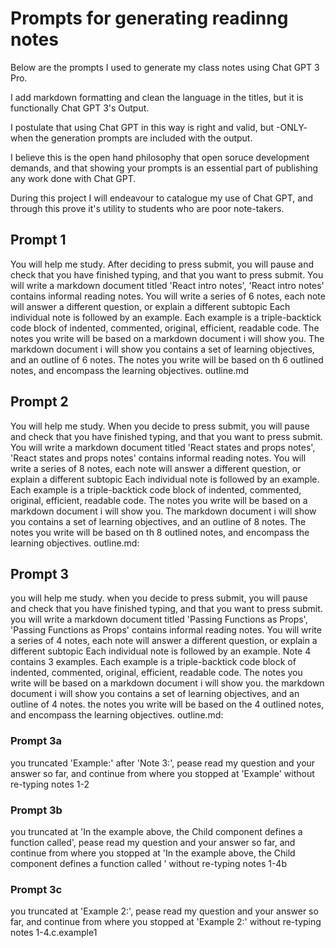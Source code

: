 # Prompts for generating readinng notes

Below are the prompts I used to generate my class notes using Chat GPT 3 Pro.

I add markdown formatting and clean the language in the titles, but it is functionally Chat GPT 3's Output.

I postulate that using Chat GPT in this way is right and valid, but -ONLY- when the generation prompts are included with the output.

I believe this is the open hand philosophy that open soruce development demands, and that showing your prompts is an essential part of publishing any work done with Chat GPT.

During this project I will endeavour to catalogue my use of Chat GPT, and through this prove it's utility to students who are poor note-takers.

## Prompt 1

You will help me study.
After deciding to press submit, you will pause and check that you have finished typing, and that you want to press submit.
You will write a markdown document titled 'React intro notes',
'React intro notes' contains informal reading notes.
You will write a series of 6 notes, each note will answer a different question, or explain a different subtopic
Each individual note is followed by an example.
Each example is a triple-backtick code block of indented, commented, original, efficient, readable code.
The notes you write will be based on a markdown document i will show you.
The markdown document i will show you contains a set of learning objectives, and an outline of 6 notes.
The notes you write will be based on th 6 outlined notes, and encompass the learning objectives.
outline.md

## Prompt 2

You will help me study.
When you decide to press submit, you will pause and check that you have finished typing, and that you want to press submit.
You will write a markdown document titled 'React states and props notes', 'React states and props notes' contains informal reading notes.
You will write a series of 8 notes, each note will answer a different question, or explain a different subtopic Each individual note is followed by an example.
Each example is a triple-backtick code block of indented, commented, original, efficient, readable code.
The notes you write will be based on a markdown document i will show you.
The markdown document i will show you contains a set of learning objectives, and an outline of 8 notes.
The notes you write will be based on th 8 outlined notes, and encompass the learning objectives.
outline.md:

## Prompt 3

you will help me study.
when you decide to press submit, you will pause and check that you have finished typing, and that you want to press submit.
you will write a markdown document titled 'Passing Functions as Props', 'Passing Functions as Props' contains informal reading notes.
You will write a series of 4 notes, each note will answer a different question, or explain a different subtopic Each individual note is followed by an example.
Note 4 contains 3 examples.
Each example is a triple-backtick code block of indented, commented, original, efficient, readable code.
The notes you write will be based on a markdown document i will show you.
the markdown document i will show you contains a set of learning objectives, and an outline of 4 notes.
the notes you write will be based on the 4 outlined notes, and encompass the learning objectives.
outline.md:

### Prompt 3a

you truncated 'Example:' after 'Note 3:', pease read my question and your answer so far, and continue from where you stopped at 'Example' without re-typing notes 1-2

### Prompt 3b

you truncated at 'In the example above, the Child component defines a function called', pease read my question and your answer so far, and continue from where you stopped at 'In the example above, the Child component defines a function called ' without re-typing notes 1-4b

### Prompt 3c

you truncated at 'Example 2:', pease read my question and your answer so far, and continue from where you stopped at 'Example 2:' without re-typing notes 1-4.c.example1

